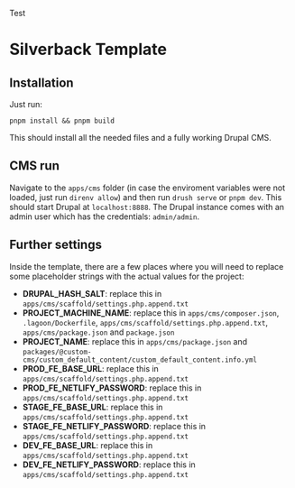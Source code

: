Test

# Silverback Template

## Installation

Just run:

```
pnpm install && pnpm build
```

This should install all the needed files and a fully working Drupal CMS.

## CMS run

Navigate to the `apps/cms` folder (in case the enviroment variables were not
loaded, just run `direnv allow`) and then run `drush serve` or `pnpm dev`. This
should start Drupal at `localhost:8888`. The Drupal instance comes with an admin
user which has the credentials: `admin/admin`.

## Further settings

Inside the template, there are a few places where you will need to replace some
placeholder strings with the actual values for the project:

- **DRUPAL_HASH_SALT**: replace this in
  `apps/cms/scaffold/settings.php.append.txt`
- **PROJECT_MACHINE_NAME**: replace this in `apps/cms/composer.json`,
  `.lagoon/Dockerfile`, `apps/cms/scaffold/settings.php.append.txt`,
  `apps/cms/package.json` and `package.json`
- **PROJECT_NAME**: replace this in `apps/cms/package.json` and
  `packages/@custom-cms/custom_default_content/custom_default_content.info.yml`
- **PROD_FE_BASE_URL**: replace this in
  `apps/cms/scaffold/settings.php.append.txt`
- **PROD_FE_NETLIFY_PASSWORD**: replace this in
  `apps/cms/scaffold/settings.php.append.txt`
- **STAGE_FE_BASE_URL**: replace this in
  `apps/cms/scaffold/settings.php.append.txt`
- **STAGE_FE_NETLIFY_PASSWORD**: replace this in
  `apps/cms/scaffold/settings.php.append.txt`
- **DEV_FE_BASE_URL**: replace this in
  `apps/cms/scaffold/settings.php.append.txt`
- **DEV_FE_NETLIFY_PASSWORD**: replace this in
  `apps/cms/scaffold/settings.php.append.txt`
